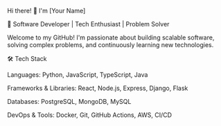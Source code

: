 Hi there! 👋 I'm [Your Name]

🚀 Software Developer | Tech Enthusiast | Problem Solver

Welcome to my GitHub! I'm passionate about building scalable software, solving complex problems, and continuously learning new technologies.

🛠️ Tech Stack

Languages: Python, JavaScript, TypeScript, Java

Frameworks & Libraries: React, Node.js, Express, Django, Flask

Databases: PostgreSQL, MongoDB, MySQL

DevOps & Tools: Docker, Git, GitHub Actions, AWS, CI/CD
